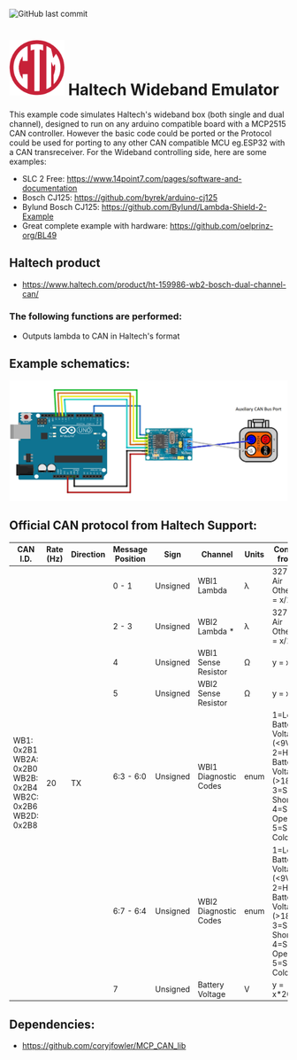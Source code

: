 ![GitHub last commit](https://img.shields.io/github/last-commit/blacksheepinc/Haltech-wideband-emulator)
# <img src="https://github.com/blacksheepinc/Haltech-wideband-emulator/blob/main/logo.png" width="100"> Haltech Wideband Emulator

This example code simulates Haltech's wideband box (both single and dual channel), designed to run on any arduino compatible board with a MCP2515 CAN controller. However the basic code could be ported or the Protocol could be used for porting to any other CAN compatible MCU eg.ESP32 with a CAN transreceiver.
For the Wideband controlling side, here are some examples:
* SLC 2 Free: https://www.14point7.com/pages/software-and-documentation
* Bosch CJ125: https://github.com/byrek/arduino-cj125
* Bylund Bosch CJ125: https://github.com/Bylund/Lambda-Shield-2-Example
* Great complete example with hardware: https://github.com/oelprinz-org/BL49

## Haltech product
* https://www.haltech.com/product/ht-159986-wb2-bosch-dual-channel-can/

### The following functions are performed:
* Outputs lambda to CAN in Haltech's format

## Example schematics:
<img src="https://github.com/blacksheepinc/Haltech-wideband-emulator/blob/main/arduino_uno_example_schematics.png">

## Official CAN protocol from Haltech Support:
<table class="tg">
<thead>
  <tr>
    <th class="tg-c3ow">CAN I.D.</th>
    <th class="tg-c3ow">Rate (Hz)</th>
    <th class="tg-c3ow">Direction</th>
    <th class="tg-c3ow">Message Position</th>
    <th class="tg-c3ow">Sign</th>
    <th class="tg-c3ow">Channel</th>
    <th class="tg-c3ow">Units</th>
    <th class="tg-c3ow">Conversion from Raw</th>
  </tr>
</thead>
<tbody>
  <tr>
    <td class="tg-9wq8" rowspan="7">WB1: 0x2B1<br>WB2A: 0x2B0<br>WB2B: 0x2B4<br>WB2C: 0x2B6<br>WB2D: 0x2B8</td>
    <td class="tg-9wq8" rowspan="7">20</td>
    <td class="tg-9wq8" rowspan="7">TX</td>
    <td class="tg-9wq8">0 - 1</td>
    <td class="tg-9wq8">Unsigned</td>
    <td class="tg-9wq8">WBI1 Lambda</td>
    <td class="tg-9wq8">λ</td>
    <td class="tg-9wq8">32767=Free Air<br>Otherwise: y = x/1024</td>
  </tr>
  <tr>
    <td class="tg-9wq8">2 - 3</td>
    <td class="tg-9wq8">Unsigned</td>
    <td class="tg-9wq8">WBI2 Lambda *</td>
    <td class="tg-9wq8">λ</td>
    <td class="tg-9wq8">32767=Free Air<br>Otherwise: y = x/1024</td>
  </tr>
  <tr>
    <td class="tg-9wq8">4</td>
    <td class="tg-9wq8">Unsigned</td>
    <td class="tg-9wq8">WBI1 Sense Resistor</td>
    <td class="tg-9wq8">Ω</td>
    <td class="tg-9wq8">y = x</td>
  </tr>
  <tr>
    <td class="tg-9wq8">5</td>
    <td class="tg-9wq8">Unsigned</td>
    <td class="tg-9wq8">WBI2 Sense Resistor</td>
    <td class="tg-9wq8">Ω</td>
    <td class="tg-9wq8">y = x</td>
  </tr>
  <tr>
    <td class="tg-9wq8">6:3 - 6:0</td>
    <td class="tg-9wq8">Unsigned</td>
    <td class="tg-9wq8">WBI1 Diagnostic Codes</td>
    <td class="tg-9wq8">enum</td>
    <td class="tg-9wq8">1=Low Battery Voltage (&lt;9V)<br>     2=High Battery Voltage (&gt;18V)<br>     3=Sensor Short Circuit<br>     4=Sensor Open Circuit<br>     5=Sensor Cold</td>
  </tr>
  <tr>
    <td class="tg-9wq8">6:7 - 6:4</td>
    <td class="tg-9wq8">Unsigned</td>
    <td class="tg-9wq8">WBI2 Diagnostic Codes</td>
    <td class="tg-9wq8">enum</td>
    <td class="tg-9wq8">1=Low Battery Voltage (&lt;9V)<br>2=High Battery Voltage (&gt;18V)<br>3=Sensor Short Circuit<br>4=Sensor Open Circuit<br>5=Sensor Cold</td>
  </tr>
  <tr>
    <td class="tg-9wq8">7</td>
    <td class="tg-9wq8">Unsigned</td>
    <td class="tg-9wq8">Battery Voltage</td>
    <td class="tg-9wq8">V</td>
    <td class="tg-9wq8">y = x*20/255</td>
  </tr>
</tbody>
</table>

## Dependencies:
* https://github.com/coryjfowler/MCP_CAN_lib
